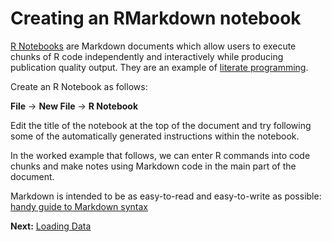 # Creating an RMarkdown notebook

[R Notebooks](http://rmarkdown.rstudio.com/r_notebooks.html) are Markdown documents which allow users to execute chunks of R code independently and interactively while producing publication quality output. They are an example of [literate programming](https://en.wikipedia.org/wiki/Literate_programming).

Create an R Notebook as follows:

**File** -> **New File** -> **R Notebook**

Edit the title of the notebook at the top of the document and try following some of the automatically generated instructions within the notebook. 

In the worked example that follows, we can enter R commands into code chunks and make notes using Markdown code in the main part of the document. 

Markdown is intended to be as easy-to-read and easy-to-write as possible: [handy guide to Markdown syntax](https://guides.github.com/pdfs/markdown-cheatsheet-online.pdf)

**Next:** [Loading Data](./loading_data.md)